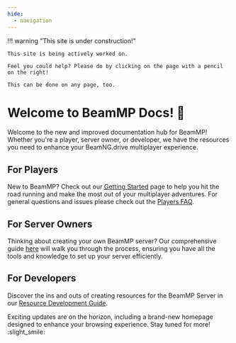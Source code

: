 ```yaml
---
hide:
  - navigation
---
```

!!! warning "This site is under construction!"

    This site is being actively worked on. 
    
    Feel you could help? Please do by clicking on the page with a pencil on the right!

    This can be done on any page, too.

# Welcome to BeamMP Docs! :tada:

Welcome to the new and improved documentation hub for BeamMP! Whether you're a player, server owner, or developer, we have the resources you need to enhance your BeamNG.drive multiplayer experience.

## For Players

New to BeamMP? Check out our [Getting Started](../game/getting-started.md) page to help you hit the road running and make the most out of your multiplayer adventures.
For general questions and issues please check out the [Players FAQ](../FAQ/player-faq.md).

## For Server Owners

Thinking about creating your own BeamMP server? Our comprehensive guide [here](../server/create-a-server.md) will walk you through the process, ensuring you have all the tools and knowledge to set up your server efficiently.

## For Developers

Discover the ins and outs of creating resources for the BeamMP Server in our [Resource Development Guide](../guides/mod-creation/server/getting-started.md).

Exciting updates are on the horizon, including a brand-new homepage designed to enhance your browsing experience. Stay tuned for more! :slight_smile:
